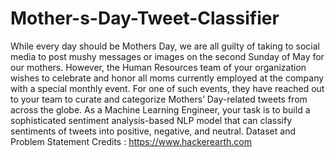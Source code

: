 # Mother-s-Day-Tweet-Classifier
While every day should be Mothers Day, we are all guilty of taking to social media to post mushy messages or images on the second Sunday of May for our mothers. However, the Human Resources team of your organization wishes to celebrate and honor all moms currently employed at the company with a special monthly event. For one of such events, they have reached out to your team to curate and categorize Mothers’ Day-related tweets from across the globe.  As a Machine Learning Engineer, your task is to build a sophisticated sentiment analysis-based NLP model that can classify sentiments of tweets into positive, negative, and neutral.
Dataset and Problem Statement Credits : https://www.hackerearth.com
